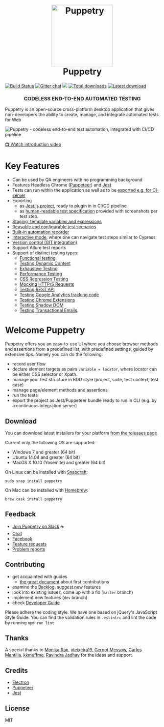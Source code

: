 <h1 align="center">
	<br>
	<img src="https://github.com/dsheiko/puppetry/raw/master/app/assets/puppetry.png" alt="Puppetry" width="200" />
	<br>
	Puppetry
	<br>
</h1>

[![Build Status](https://travis-ci.org/dsheiko/puppetry.png)](https://travis-ci.org/dsheiko/puppetry)
[![Gitter chat](https://badges.gitter.im/dsheiko/gitter.png)](https://gitter.im/dsheiko/puppetry)
[<img src="https://img.shields.io/badge/slack-puppetry.app-yellow.svg?logo=slack">](https://puppetry-app.slack.com)
[![Total downloads](https://img.shields.io/github/downloads/dsheiko/puppetry/total.svg)](https://github.com/dsheiko/puppetry/releases)
[![Latest download](https://img.shields.io/github/downloads/dsheiko/puppetry/v3.1.0/total.svg)](https://github.com/dsheiko/puppetry/releases/latest)

<h3 align="center">CODELESS END-TO-END AUTOMATED TESTING</h3>

Puppetry is an open-source cross-platform desktop application that gives non-developers the ability to create, manage, and integrate automated tests for Web

![Puppetry - codeless end-to-end test automation, integrated with CI/CD pipeline](https://github.com/dsheiko/puppetry/raw/master/docs/assets/img/puppetry-welcome.png)

[:tv: Watch introduction video](https://youtu.be/dfuNhTCRMRg  "Recording Automated Tests with Puppetry")


# Key Features

- Can be used by QA engineers with no programming background
- Features Headless Chrome ([Puppeteer](https://pptr.dev)) and [Jest](https://jestjs.io/)
- Tests can run within the application as well as to be [exported e.g. for CI-server](https://docs.puppetry.app/exporting-tests-for-ci)
- Exporting
  - as [Jest.js project](https://docs.puppetry.app/export/exporting-tests-for-ci), ready to plugin in in CI/CD pipeline
  - as [human-readable test specification](https://docs.puppetry.app/export/export-as-test-specification) provided with screenshots per test step.
- [Staging, template variables and expressions](https://docs.puppetry.app/template)
- [Reusable and configurable test scenarios](https://docs.puppetry.app/snippets)
- [Built-in automation recorder](https://docs.puppetry.app/suite#recording-suite-showcase)
- [Interactive mode](https://docs.puppetry.app/running-tests/interactive-mode), where one can navigate test steps similar to Cypress
- [Version control (GIT integration)](https://docs.puppetry.app/version-control)
- Support Allure test reports
- Support of distinct testing types:
  - [Functional testing](https://docs.puppetry.app/getting-started)
  - [Testing Dynamic Content](https://docs.puppetry.app/testing-techniques/testing-dynamic-content)
  - [Exhaustive Testing](https://docs.puppetry.app/testing-techniques/exhaustive-testing)
  - [Performance Testing](https://docs.puppetry.app/testing-techniques/performance-testing)
  - [CSS Regression Testing](https://docs.puppetry.app/testing-techniques/css-regression-testing)
  - [Mocking HTTP/S Requests](https://docs.puppetry.app/testing-techniques/mocking-http-s-requests)
  - [Testing REST API](https://docs.puppetry.app/testing-techniques/testing-rest-api)
  - [Testing Google Analytics tracking code](https://docs.puppetry.app/testing-techniques/testing-google-analytics-tracking-code)
  - [Testing Chrome Extensions](https://docs.puppetry.app/testing-techniques/testing-chrome-extensions)
  - [Testing Shadow DOM](https://docs.puppetry.app/testing-techniques/testing-shadow-dom)
  - [Testing Transactional Emails](https://docs.puppetry.app/testing-techniques/testing-emails).


# Welcome Puppetry
Puppetry offers you an easy-to-use UI where you choose browser methods and assertions from a predefined list, with predefined settings, guided by extensive tips.
Namely you can do the following:
- record user flow
- declare element targets as pairs `variable = locator`, where locator can be either CSS selector or Xpath.
- manage your test structure in BDD style (project, suite, test context, test case)
- manage page/element methods and assertions
- run the tests
- export the project as Jest/Puppeteer bundle ready to run in CLI (e.g. by a continuous integration server)

## Download

You can download latest installers for your platform [from the releases page](https://github.com/dsheiko/puppetry/releases)

Current only the following OS are supported:

-   Windows 7 and greater (64 bit)
-   Ubuntu 14.04 and greater (64 bit)
-   MacOS X 10.10 (Yosemite) and greater (64 bit)

On Linux can be installed with [Snapcraft](https://snapcraft.io/docs/installing-snapd):
```
sudo snap install puppetry
```

On Mac can be installed with [Homebrew](https://brew.sh/):
```
brew cask install puppetry
```

## Feedback

- [Join Puppetry on Slack](http://puppetry.dsheiko.com) :coffee:
- [Chat](https://gitter.im/dsheiko/puppetry)
- [Facebook](https://www.facebook.com/pg/puppetry.testing/)
- [Feature requests](https://github.com/dsheiko/puppetry/issues)
- [Problem reports](https://github.com/dsheiko/puppetry/issues)

## Contributing

- get acquainted with guides
  - [the great document](https://github.com/firstcontributions/first-contributions) about first contributions
- examine the [Backlog](https://github.com/dsheiko/puppetry/projects), suggest new features
- look into existing Issues, come up with a fix (`master` branch)
- implement new features (`dev` branch)
- check [Developer Guide](https://github.com/dsheiko/puppetry/wiki/)

Please adhere the coding style. We have one based on jQuery's JavaScript Style Guide. You can find the validation rules in `.eslintrc`
and lint the code by running `npm run lint`


## Thanks

A special thanks to
[Monika Rao](https://github.com/monika-12),
[vteixeira19](https://github.com/vteixeira19),
[Gernot Messow](https://github.com/uvexgmessow),
[Carlos Mantilla](https://github.com/ceoaliongroo),
[kkmuffme](https://github.com/kkmuffme),
[Ravindra Jadhav](https://github.com/jadhavravindra)
for the ideas and support

## Credits

-   [Electron](http://electronjs.org/)
-   [Puppeteer](https://pptr.dev)
-   [Jest](https://jestjs.io/)

## License

MIT
